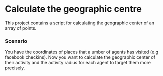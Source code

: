 
# Calculate the geographic centre
This project contains a script for calculating the geographic center of an array of points.

### Scenario
You have the coordinates of places that a umber of agents has visited (e.g facebook checkins). Now you want to calculate the geographic center of their activity and the activity radius for each agent to target them more precisely.
